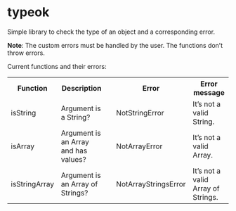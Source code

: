 # typeok
Simple library to check the type of an object and a corresponding error.

**Note**: The custom errors must be handled by the user. The functions don’t throw errors.

Current functions and their errors:

<table>
    <tr>
        <th>Function</th>
        <th>Description</th>
        <th></th>
        <th>Error</th>
        <th>Error message</th>
    </tr>
    <tr>
        <td>isString</td>
        <td>Argument is a String?</td>
        <td></td>
        <td>NotStringError</td>
        <td>It’s not a valid String.</td>
    </tr>
    <tr>
        <td>isArray</td>
        <td>Argument is an Array and has values?</td>
        <td></td>
        <td>NotArrayError</td>
        <td>It’s not a valid Array.</td>
    </tr>
    <tr>
        <td>isStringArray</td>
        <td>Argument is an Array of Strings?</td>
        <td></td>
        <td>NotArrayStringsError</td>
        <td>It’s not a valid Array of Strings.</td>
    </tr>
</table>
